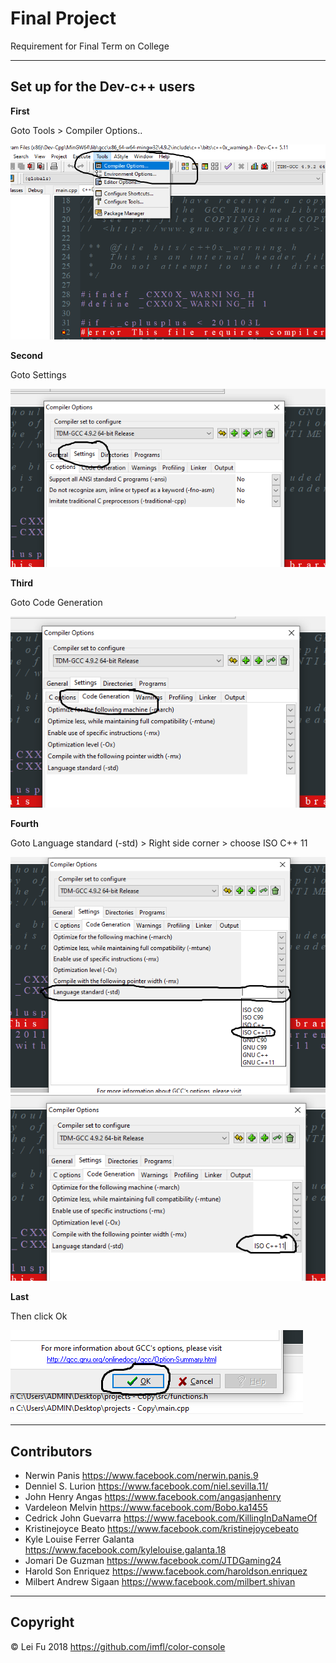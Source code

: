 # Final Project

Requirement for Final Term on College

---

## Set up for the Dev-c++ users

**First**

Goto Tools > Compiler Options..

<img src="images\first_step.png">

**Second**

Goto Settings

<img src="images\second_step.png">

**Third**

Goto Code Generation

<img src="images\third_step.png">

**Fourth**

Goto Language standard (-std) > Right side corner > choose ISO C++ 11

<img src="images\fourth_step.png">

<img src="images\fifth_step.png">

**Last**

Then click Ok

<img src="images\last_step.png">

---

## Contributors 

- Nerwin Panis      <https://www.facebook.com/nerwin.panis.9>
- Denniel S. Lurion     <https://www.facebook.com/niel.sevilla.11/>
- John Henry Angas      <https://www.facebook.com/angasjanhenry>
- Vardeleon Melvin      <https://www.facebook.com/Bobo.ka1455>
- Cedrick John Guevarra     <https://www.facebook.com/KillingInDaNameOf>
- Kristinejoyce Beato       <https://www.facebook.com/kristinejoycebeato>
- Kyle Louise Ferrer Galanta        <https://www.facebook.com/kylelouise.galanta.18>
- Jomari De Guzman      <https://www.facebook.com/JTDGaming24>
- Harold Son Enriquez       <https://www.facebook.com/haroldson.enriquez>
- Milbert Andrew Sigaan     <https://www.facebook.com/milbert.shivan>

---

## Copyright

© Lei Fu 2018       <https://github.com/imfl/color-console>


